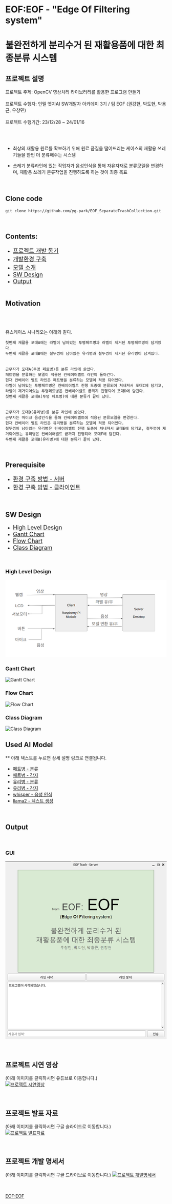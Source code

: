# EOF:EOF - "Edge Of Filtering system"
불완전하게 분리수거 된 재활용품에 대한 최종분류 시스템
============
## 프로젝트 설명
프로젝트 주제: OpenCV 영상처리 라이브러리를 활용한 프로그램 만들기<br>
<br>
프로젝트 수행자: 인텔 엣지AI SW개발자 아카데미 3기 / 팀 EOF (권강현, 박도현, 박용근, 우창민)<br>
<br>
프로젝트 수행기간: 23/12/28 ~ 24/01/16<br>

<br>
<br>



* 최상의 재활용 원료를 확보하기 위해 원료 품질을 떨어뜨리는 케이스의 재활용 쓰레기들을 한번 더 분류해주는 시스템

* 쓰레기 분류라인에 있는 작업자가 음성인식을 통해 자유자재로 분류모델을 변경하며, 재활용 쓰레기 분류작업을 진행하도록 하는 것이 최종 목표
<br>

## Clone code
```shell
git clone https://github.com/yg-park/EOF_SeparateTrashCollection.git
```
<br>

## Contents:
 - <font size="+1">[프로젝트 개발 동기](#motivation)</font>
 - <font size="+1">[개발환경 구축](#prerequisite)</font>
 - <font size="+1">[모델 소개](#used-ai-model)</font>
 - <font size="+1">[SW Design](#sw-design)</font>
 - <font size="+1">[Output](#output)</font>
<br><br>

## Motivation
<br><br>

유스케이스 시나리오는 아래와 같다.

```
첫번째 재활용 포대A에는 라벨이 남아있는 투명페트병과 라벨이 제거된 투명페트병이 담겨있다.
두번째 재활용 포대B에는 철뚜껑이 남아있는 유리병과 철뚜껑이 제거된 유리병이 담겨있다.


근무자가 포대A(투명 페트병)를 분류 라인에 쏟았다. 
페트병을 분류하는 모델이 적용된 컨베이어벨트 라인이 돌아간다.
현재 컨베이어 벨트 라인은 페트병을 분류하는 모델이 적용 되어있다.
라벨이 남아있는 투명페트병은 컨베이어벨트 진행 도중에 분류되어 쳐내져서 포대C에 담기고, 라벨이 제거되어있는 투명페트병은 컨베이어벨트 끝까지 진행되어 포대D에 담긴다.
첫번째 재활용 포대A(투명 페트병)에 대한 분류가 끝이 났다.


근무자가 포대B(유리병)를 분류 라인에 쏟았다. 
근무자는 마이크 음성인식을 통해 컨베이어벨트에 적용된 분류모델을 변경한다.
현재 컨베이어 벨트 라인은 유리병을 분류하는 모델이 적용 되어있다.
철뚜껑이 남아있는 유리병은 컨베이어벨트 진행 도중에 쳐내져서 포대E에 담기고, 철뚜껑이 제거되어있는 유리병은 컨베이어벨트 끝까지 진행되어 포대F에 담긴다.
두번째 재활용 포대B(유리병)에 대한 분류가 끝이 났다.
```
<br>

## Prerequisite
 - <font size="+1">[환경 구축 방법 - 서버](EOF_TRASH_SERVER/README.md#top)</font>
 - <font size="+1">[환경 구축 방법 - 클라이언트](EOF_TRASH_CLIENT/README.md#top)</font>
<br>


## SW Design
 - <font size="+1">[High Level Design](#high-level-design)</font>
 - <font size="+1">[Gantt Chart](#gantt-chart)</font>
 - <font size="+1">[Flow Chart](#flowchart)</font>
 - <font size="+1">[Class Diagram](#class-diagram)</font>
<br>

### High Level Design
![High Level Design](./Documents/Design/SW/high_level_design.png)
<br>

### Gantt Chart
![Gantt Chart](./Documents/Design/Gantt_Chart.png)
<br>

### Flow Chart
![Flow Chart](./Documents/Design/Flow_Chart.png)
<br>

### Class Diagram
![Class Diagram](./Documents/Design/Class_Diagram.png)
<br>

## Used AI Model
** 아래 텍스트를 누르면 상세 설명 링크로 연결됩니다.
 - [페트병 - 분류](EOF_TRASH_SERVER/resources/pet_bottle_classification/README.md#top)
 - [페트병 - 감지](EOF_TRASH_SERVER/resources/pet_bottle_detection/README.md#top)
 - [유리병 - 분류](EOF_TRASH_SERVER/resources/glass_bottle_classification/README.md#top)
 - [유리병 - 감지](EOF_TRASH_SERVER/resources/glass_bottle_detection/README.md#top)
 - [whisper - 음성 인식](EOF_TRASH_SERVER/resources/whisper/README.md#top)
 - [llama2 - 텍스트 생성](EOF_TRASH_SERVER/resources/llama2/README.md#top)

<br>

## Output
<br>

### GUI
![SERVER_Main_GUI_Frame](/Documents/Design/UI/GUI_MainFrame.png)
<br>




<br>


## 프로젝트 시연 영상
(아래 이미지를 클릭하시면 유튜브로 이동합니다.)<br>
[![프로젝트 시연영상](/Documents/Design/README_THUMB/http://img.youtube.com/vi/hgrCi_iDWEE/2.jpg)](https://youtu.be/hgrCi_iDWEE)<br>
<br>
<br>


## 프로젝트 발표 자료
(아래 이미지를 클릭하시면 구글 슬라이드로 이동합니다.)<br>
[![프로젝트 발표자료](/Documents/Design/README_THUMB/project_ppt_thumbnail.jpg)](https://docs.google.com/presentation/d/11SBK1dMmhwi1lo105HpmOrtBrURcBn-eqiIlg8w-Vn8/edit?usp=sharing)<br>
<br>
<br>


## 프로젝트 개발 명세서
(아래 이미지를 클릭하시면 구글 드라이브로 이동합니다.)
[![프로젝트 개발명세서](/Documents/Design/README_THUMB/project_doc_thumbnail.jpg)](https://drive.google.com/file/d/1-3zh4HGUDPPjZDXAhenZUYnj1TJ6g7hT/view?usp=sharing)<br>
<br>
<br>


[EOF:EOF](https://www.notion.so/8a754045f9844332a7ff82ab00be7c66?pvs=21)

<!-- 



-->